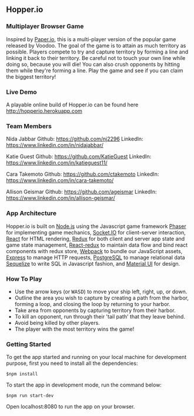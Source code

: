 ## Hopper.io

### Multiplayer Browser Game

Inspired by [Paper.io](http://paper-io.com/), this is a multi-player version of the popular game released by Voodoo. The goal of the game is to attain as much territory as possible. Players compete to try and capture territory by forming a line and linking it back to their territory. Be careful not to touch your own line while doing so, because you will die! You can also crush opponents by hitting them while they're forming a line. Play the game and see if you can claim the biggest territory!

### Live Demo

A playable online build of Hopper.io can be found here http://hopperio.herokuapp.com

### Team Members

Nida Jabbar
Github: https://github.com/nj2296
LinkedIn: https://www.linkedin.com/in/nidajabbar/

Katie Guest
Github: https://github.com/KatieGuest
LinkedIn: https://www.linkedin.com/in/katieguest11/

Cara Takemoto
Github: https://github.com/ctakemoto
LinkedIn: https://www.linkedin.com/in/cara-takemoto/

Allison Geismar
Github: https://github.com/ageismar
LinkedIn: https://www.linkedin.com/in/allison-geismar/

### App Architecture

Hopper.io is built on [Node.js](https://nodejs.org/) using the Javascript game framework [Phaser](http://phaser.io/) for implementing game mechanics, [Socket.IO](http://socket.io/) for client-server interaction, [React](https://facebook.github.io/react/) for HTML rendering, [Redux](http://redux.js.org/) for both client and server app state and game state management, [React-redux](https://github.com/reduxjs/react-redux) to maintain data flow and bind react components with redux store, [Webpack](https://github.com/webpack/webpack) to bundle our JavaScript assets, [Express](https://expressjs.com/) to manage HTTP requests, [PostgreSQL](https://www.postgresql.org/) to manage relational data [Sequelize](http://docs.sequelizejs.com/) to write SQL in Javascript fashion, and [Material UI](https://material-ui.com/) for design.

### How To Play

* Use the arrow keys (or <kbd>W</kbd><kbd>A</kbd><kbd>S</kbd><kbd>D</kbd>) to move your ship left, right, up, or down.
* Outline the area you wish to capture by creating a path from the harbor, forming a loop, and closing the loop by returning to your harbor.
* Take area from opponents by capturing territory from their harbor.
* To kill an opponent, run through their 'tail path' that they leave behind.
* Avoid being killed by other players.
* The player with the most territory wins the game!

### Getting Started

To get the app started and running on your local machine for development purpose, first you need to install all the dependencies:

```
$npm install
```

To start the app in development mode, run the command below:

```
$npm run start-dev
```

Open localhost:8080 to run the app on your browser.

